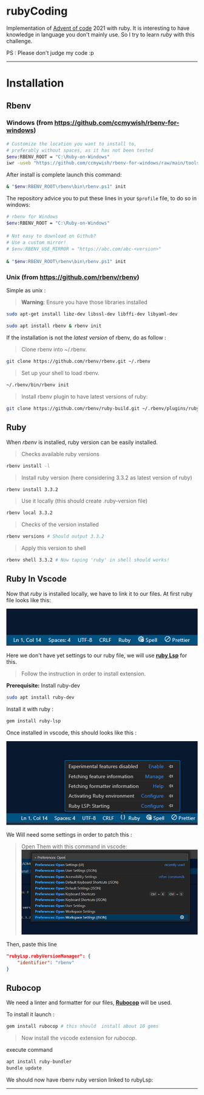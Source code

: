 # rubyCoding
Implementation of [Advent of code](https://adventofcode.com/2021/) 2021 with ruby. It is interesting to have knowledge in language you don't mainly use. So I try to learn *ruby* with this challenge.

PS : Please don't judge my code :p


----------------------------------------------------------------------


# Installation

## Rbenv

### Windows (from https://github.com/ccmywish/rbenv-for-windows)

```sh
# Customize the location you want to install to,
# preferably without spaces, as it has not been tested
$env:RBENV_ROOT = "C:\Ruby-on-Windows"
iwr -useb "https://github.com/ccmywish/rbenv-for-windows/raw/main/tools/install.ps1" | iex
```

After install is complete launch this command:

```sh
& "$env:RBENV_ROOT\rbenv\bin\rbenv.ps1" init
```

The repository advice you to put these lines in your ```$profile``` file, to do so in windows:

```sh
# rbenv for Windows
$env:RBENV_ROOT = "C:\Ruby-on-Windows"

# Not easy to download on Github?
# Use a custom mirror!
# $env:RBENV_USE_MIRROR = "https://abc.com/abc-<version>"

& "$env:RBENV_ROOT\rbenv\bin\rbenv.ps1" init
```

### Unix (from https://github.com/rbenv/rbenv)

Simple as unix :

> **Warning**: Ensure you have those libraries installed

```sh
sudo apt-get install libz-dev libssl-dev libffi-dev libyaml-dev
```


```sh
sudo apt install rbenv & rbenv init
```

If the installation is not the *latest version* of rbenv, do as follow : 

> Clone rbenv into ~/.rbenv.
```sh
git clone https://github.com/rbenv/rbenv.git ~/.rbenv
```

> Set up your shell to load rbenv.
```sh
~/.rbenv/bin/rbenv init
```

> Install rbenv plugin to have latest versions of ruby:

```sh
git clone https://github.com/rbenv/ruby-build.git ~/.rbenv/plugins/ruby-build
```

## Ruby

When _rbenv_ is installed, ruby version can be easily installed.

> Checks available ruby versions
```sh
rbenv install -l
```

> Install ruby version (here considering 3.3.2 as latest version of ruby)
```sh
rbenv install 3.3.2
```

> Use it locally (this should create .ruby-version file)
```sh
rbenv local 3.3.2
```

> Checks of the version installed
```sh
rbenv versions # Should output 3.3.2
```

> Apply this version to shell
```sh
rbenv shell 3.3.2 # Now taping 'ruby' in shell should works!
```

## Ruby In Vscode

Now that *ruby* is installed locally, we have to link it to our files. At first ruby file looks like this:

![Vscode picture ruby extension 1](pictures/1.png)

Here we don't have yet settings to our ruby file, we will use **[ruby Lsp](https://code.visualstudio.com/docs/languages/ruby)**
for this.

> Follow the instruction in order to install extension.
> 

**Prerequisite:** Install ruby-dev

```sh
sudo apt install ruby-dev
```

Install it with ruby :

```sh
gem install ruby-lsp
```

Once installed in vscode, this should looks like this : 

![Vscode picture ruby extension 2](pictures/2.png)

We Will need some settings in order to patch this :

> Open Them with this command in vscode:
![vscode settings](pictures/3.png)

Then, paste this line 

```json
"rubyLsp.rubyVersionManager": {
    "identifier": "rbenv"
}
```

## Rubocop


We need a linter and formatter for our files, **[Rubocop](https://github.com/rubocop/vscode-rubocop)** will
be used.

To install it launch :

```sh
gem install rubocop # this should  install about 10 gems
```

> Now install the vscode extension for _rubocop_.

execute command

```sh
apt install ruby-bundler
bundle update
```

We should now have rbenv ruby version linked to rubyLsp:

------------------------------------------------